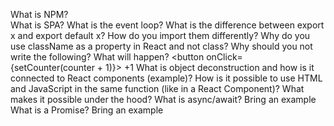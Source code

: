 What is NPM?  
What is SPA?
What is the event loop?
What is the difference between export x and export default x? How do you import them differently?
Why do you use className as a property in React and not class?
Why should you not write the following? What will happen?
<button onClick={setCounter(counter + 1)}> +1 </button>
What is object deconstruction and how is it connected to React components (example)?
How is it possible to use HTML and JavaScript in the same function (like in a React Component)? What makes it possible under the hood?
What is async/await? Bring an example
What is a Promise? Bring an example
